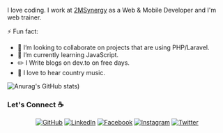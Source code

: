 

I love coding. I work at [2MSynergy](https://2msynergy.com/) as a Web & Mobile Developer and I'm web trainer.

<!--
**sisodiya2421/sisodiya2421** is a ✨ _special_ ✨ repository because its `README.md` (this file) appears on your GitHub profile.

Here are some ideas to get you started:

- 🔭 I’m currently working on ...
- 🌱 I’m currently learning ...
- 👯 I’m looking to collaborate on ...
- 🤔 I’m looking for help with ...
- 💬 Ask me about ...
- 📫 How to reach me: ...
- 😄 Pronouns: ...
- ⚡ Fun fact: ...
-->
⚡ Fun fact:
- 👯 I’m looking to collaborate on projects that are using PHP/Laravel.
- 🌱 I’m currently learning JavaScript.
- :pencil2: I Write blogs on dev.to on free days.
- :musical_note: I love to hear country music.

![Anurag's GitHub stats](https://github-readme-stats.vercel.app/api?username=Piscarocarlos&theme=cobalt&show_icons=true&hide=contribs,prs&count_private=true))

### Let's Connect :coffee:
<p align="center">
	<a href="https://github.com/Piscarocarlos"><img src="https://img.icons8.com/bubbles/50/000000/github.png" alt="GitHub"/></a>
	<a href="https://www.linkedin.com/in/ayi-carlos-alognon-anani-ab2421137/"><img src="https://img.icons8.com/bubbles/50/000000/linkedin.png" alt="LinkedIn"/></a>
	<a href="https://www.facebook.com/carlos.alognon/"><img src="https://img.icons8.com/bubbles/50/000000/facebook-new.png" alt="Facebook"/></a>
	<a href="https://www.instagram.com/carlos_alognon/"><img src="https://img.icons8.com/bubbles/50/000000/instagram.png" alt="Instagram"/></a>
	<a href="https://twitter.com/AlognonCarlos"><img src="https://img.icons8.com/bubbles/50/000000/twitter.png" alt="Twitter"/></a>
</p>
